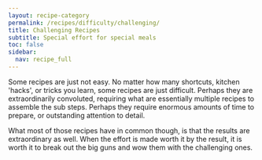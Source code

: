 ```yaml
---
layout: recipe-category
permalink: /recipes/difficulty/challenging/
title: Challenging Recipes
subtitle: Special effort for special meals
toc: false
sidebar:
  nav: recipe_full
---
```

Some recipes are just not easy. No matter how many shortcuts, kitchen 'hacks', or tricks you learn, some recipes are just difficult. Perhaps they are extraordinarily convoluted, requiring what are essentially multiple recipes to assemble the sub steps. Perhaps they require enormous amounts of time to prepare, or outstanding attention to detail.

What most of those recipes have in common though, is that the results are extraordinary as well. When the effort is made worth it by the result, it is worth it to break out the big guns and wow them with the challenging ones.